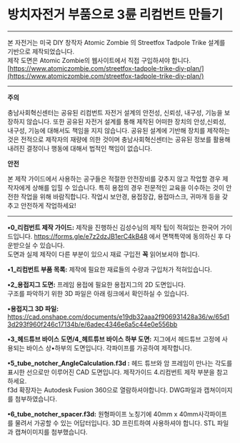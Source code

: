 # 방치자전거 부품으로 3륜 리컴번트 만들기
___
본 자전거는 미국 DIY 창작자 Atomic Zombie 의 Streetfox Tadpole Trike 설계를 기반으로 제작되었습니다.  
제작 도면은 Atomic Zombie의 웹사이트에서 직접 구입하셔야 합니다.  
[https://www.atomiczombie.com/streetfox-tadpole-trike-diy-plan/](https://www.atomiczombie.com/streetfox-tadpole-trike-diy-plan/)  
___
**주의**

충남사회혁신센터는 공유된 리컴번트 자전거 설계의 안전성, 신뢰성, 내구성, 기능을 보장하지 않습니다. 또한 공유된 자전거 설계를 통해 제작된 어떠한 장치의 안성,신뢰성, 내구성, 기능에 대해서도 책임을 지지 않습니다. 공유된 설계에 기반해 장치를 제작하는 것은 전적으로 제작자의 재량에 의한 것이며 충남사회혁신센터는 공유된 정보를 활용해 내려진 결정이나 행동에 대해서 법적인 책임이 없습니다. 

**안전** 

본 제작 가이드에서 사용하는 공구들은 적절한 안전장비를 갖추지 않고 작업할 경우 제작자에게 상해를 입힐 수 있습니다. 특히 용접의 경우 전문적인 교육을 이수하는 것이 안전한 작업을 위해 바람직합니다. 작업시 보안경, 용접장갑, 용접마스크, 귀마개 등을 갖추고 안전하게 작업하세요! 
___

**•0_리컴번트 제작 가이드:** 제작을 진행하신 김성수님의 제작 팁이 적혀있는 한국어 가이드입니다. https://forms.gle/e7z2dzJB1erC4kB48 에서 면책특약에 동의하신 후 다운받으실 수 있습니다.  
도면과 실제 제작이 다른 부분이 있으시 재료 구입전 **꼭** 읽어보셔야 합니다. 

**•1_리컴번트 부품 목록:** 제작에 필요한 재료들의 수량과 구입처가 적혀있습니다.  

**•2_용접지그 도면:** 프레임 용접에 필요한 용접지그의 2D 도면입니다.  
구조를 파악하기 위한 3D 파일은 아래 링크에서 확인하실 수 있습니다.  

**•용접지그 3D 파일:** https://cad.onshape.com/documents/e19db32aaa2f906931428a36/w/65d13d293f960f246c17134b/e/6adec4346e6a5c44e0e556bb

**•3_헤드튜브 바이스 도면/4_헤트튜브 바이스 하부 도면:** 지그에서 헤드튜브 고정에 사용되는 바이스 상•하부의 도면입니다. 각파이프를 가공하여 제작합니다.  

**•5_tube_notcher_AngleCalculation.f3d :**  헤드 튜브와 암 프레임이 만나는 각도를 표시한 선으로만 이루어진 CAD 도면입니다. 제작가이드 4.리컴번트 제작 부분을 참고하세요.  
 f3d 확장자는 Autodesk Fusion 360으로 열람하셔야합니다. DWG파일과 캡쳐이미지를 첨부하였습니다.  

**•6_tube_notcher_spacer.f3d:** 원형파이프 노칭기에 40mm x 40mm사각파이프를 물려서 가공할 수 있는 어답터입니다. 3D 프린트하여 사용하셔야 합니다. STL 파일과 캡쳐이미지를 첨부했습니다.  





